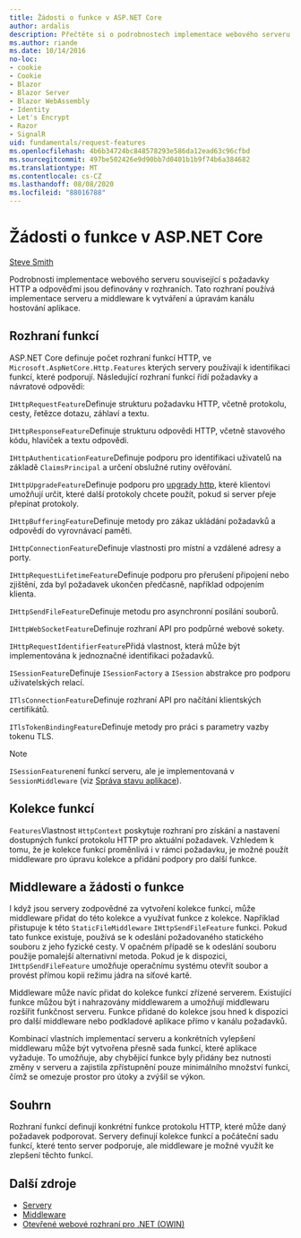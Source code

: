 ```yaml
---
title: Žádosti o funkce v ASP.NET Core
author: ardalis
description: Přečtěte si o podrobnostech implementace webového serveru souvisejících s požadavky HTTP a odpověďmi, které jsou definované v rozhraních pro ASP.NET Core.
ms.author: riande
ms.date: 10/14/2016
no-loc:
- cookie
- Cookie
- Blazor
- Blazor Server
- Blazor WebAssembly
- Identity
- Let's Encrypt
- Razor
- SignalR
uid: fundamentals/request-features
ms.openlocfilehash: 4b6b34724bc848578293e586da12ead63c96cfbd
ms.sourcegitcommit: 497be502426e9d90bb7d0401b1b9f74b6a384682
ms.translationtype: MT
ms.contentlocale: cs-CZ
ms.lasthandoff: 08/08/2020
ms.locfileid: "88016788"
---
```

# <a name="request-features-in-aspnet-core"></a>Žádosti o funkce v ASP.NET Core

[Steve Smith](https://ardalis.com/)

Podrobnosti implementace webového serveru související s požadavky HTTP a odpověďmi jsou definovány v rozhraních. Tato rozhraní používá implementace serveru a middleware k vytváření a úpravám kanálu hostování aplikace.

## <a name="feature-interfaces"></a>Rozhraní funkcí

ASP.NET Core definuje počet rozhraní funkcí HTTP, ve `Microsoft.AspNetCore.Http.Features` kterých servery používají k identifikaci funkcí, které podporují. Následující rozhraní funkcí řídí požadavky a návratové odpovědi:

`IHttpRequestFeature`Definuje strukturu požadavku HTTP, včetně protokolu, cesty, řetězce dotazu, záhlaví a textu.

`IHttpResponseFeature`Definuje strukturu odpovědi HTTP, včetně stavového kódu, hlaviček a textu odpovědi.

`IHttpAuthenticationFeature`Definuje podporu pro identifikaci uživatelů na základě `ClaimsPrincipal` a určení obslužné rutiny ověřování.

`IHttpUpgradeFeature`Definuje podporu pro [upgrady http](https://tools.ietf.org/html/rfc2616.html#section-14.42), které klientovi umožňují určit, které další protokoly chcete použít, pokud si server přeje přepínat protokoly.

`IHttpBufferingFeature`Definuje metody pro zákaz ukládání požadavků a odpovědí do vyrovnávací paměti.

`IHttpConnectionFeature`Definuje vlastnosti pro místní a vzdálené adresy a porty.

`IHttpRequestLifetimeFeature`Definuje podporu pro přerušení připojení nebo zjištění, zda byl požadavek ukončen předčasně, například odpojením klienta.

`IHttpSendFileFeature`Definuje metodu pro asynchronní posílání souborů.

`IHttpWebSocketFeature`Definuje rozhraní API pro podpůrné webové sokety.

`IHttpRequestIdentifierFeature`Přidá vlastnost, která může být implementována k jednoznačné identifikaci požadavků.

`ISessionFeature`Definuje `ISessionFactory` a `ISession` abstrakce pro podporu uživatelských relací.

`ITlsConnectionFeature`Definuje rozhraní API pro načítání klientských certifikátů.

`ITlsTokenBindingFeature`Definuje metody pro práci s parametry vazby tokenu TLS.

> [!NOTE]
> `ISessionFeature`není funkcí serveru, ale je implementovaná v `SessionMiddleware` (viz [Správa stavu aplikace](app-state.md)).

## <a name="feature-collections"></a>Kolekce funkcí

`Features`Vlastnost `HttpContext` poskytuje rozhraní pro získání a nastavení dostupných funkcí protokolu HTTP pro aktuální požadavek. Vzhledem k tomu, že je kolekce funkcí proměnlivá i v rámci požadavku, je možné použít middleware pro úpravu kolekce a přidání podpory pro další funkce.

## <a name="middleware-and-request-features"></a>Middleware a žádosti o funkce

I když jsou servery zodpovědné za vytvoření kolekce funkcí, může middleware přidat do této kolekce a využívat funkce z kolekce. Například přistupuje k této `StaticFileMiddleware` `IHttpSendFileFeature` funkci. Pokud tato funkce existuje, používá se k odeslání požadovaného statického souboru z jeho fyzické cesty. V opačném případě se k odeslání souboru použije pomalejší alternativní metoda. Pokud je k dispozici, `IHttpSendFileFeature` umožňuje operačnímu systému otevřít soubor a provést přímou kopii režimu jádra na síťové kartě.

Middleware může navíc přidat do kolekce funkcí zřízené serverem. Existující funkce můžou být i nahrazovány middlewarem a umožňují middlewaru rozšířit funkčnost serveru. Funkce přidané do kolekce jsou hned k dispozici pro další middleware nebo podkladové aplikace přímo v kanálu požadavků.

Kombinací vlastních implementací serveru a konkrétních vylepšení middlewaru může být vytvořena přesně sada funkcí, které aplikace vyžaduje. To umožňuje, aby chybějící funkce byly přidány bez nutnosti změny v serveru a zajistila zpřístupnění pouze minimálního množství funkcí, čímž se omezuje prostor pro útoky a zvýšil se výkon.

## <a name="summary"></a>Souhrn

Rozhraní funkcí definují konkrétní funkce protokolu HTTP, které může daný požadavek podporovat. Servery definují kolekce funkcí a počáteční sadu funkcí, které tento server podporuje, ale middleware je možné využít ke zlepšení těchto funkcí.

## <a name="additional-resources"></a>Další zdroje

* [Servery](xref:fundamentals/servers/index)
* [Middleware](xref:fundamentals/middleware/index)
* [Otevřené webové rozhraní pro .NET (OWIN)](xref:fundamentals/owin)
